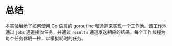 # 总结

本实验展示了如何使用 Go 语言的 goroutine 和通道来实现一个工作池。该工作池通过 `jobs` 通道接收任务，并通过 `results` 通道发送相应的结果。每个工作线程为每个任务休眠一秒，以模拟耗时的任务。
